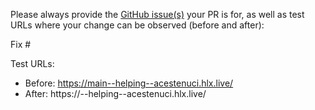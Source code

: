 Please always provide the [GitHub issue(s)](../issues) your PR is for, as well as test URLs where your change can be observed (before and after):

Fix #<gh-issue-id>

Test URLs:
- Before: https://main--helping--acestenuci.hlx.live/
- After: https://<branch>--helping--acestenuci.hlx.live/

